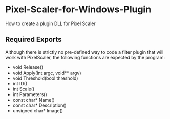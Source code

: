 # Pixel-Scaler-for-Windows-Plugin
How to create a plugin DLL for Pixel Scaler
 
## Required Exports

Although there is strictly no pre-defined way to code a filter plugin that will work with PixelScaler, the following functions are expected by the program:

* void Release()
* void Apply(int argc, void** argv)
* void Threshold(bool threshold)
* int ID()
* int Scale()
* int Parameters()
* const char* Name()
* const char* Description()
* unsigned char* Image()

